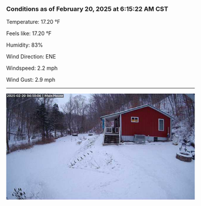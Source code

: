 ### Conditions as of February 20, 2025 at 6:15:22 AM CST 

Temperature: 17.20 &deg;F

Feels like: 17.20 &deg;F

Humidity: 83%

Wind Direction: ENE

Windspeed: 2.2 mph

Wind Gust: 2.9 mph

---

<img src="./images/latest.jpeg"/>

